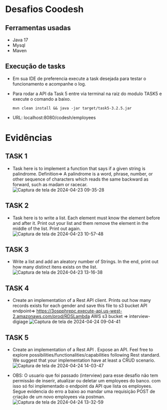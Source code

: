 # Desafios Coodesh

## Ferramentas usadas 
    
- Java 17
- Mysql
- Maven

## Execução de tasks
- Em sua IDE de preferencia execute a task desejada para testar o funcionamento e acompanhe o log.
- Para rodar a API da Task 5 entre via terminal na raiz do modulo TASK5 e execute o comando a baixo.

      mvn clean install && java -jar target/task5-3.2.5.jar
- URL: localhost:8080/codesh/employees

# Evidências

## TASK 1 
- Task here is to implement a function that says if a given string is palindrome.
Definition=> A palindrome is a word, phrase, number, or other sequence of characters which reads the same backward as forward, such as madam or racecar.
![Captura de tela de 2024-04-23 09-35-28](https://github.com/andre-arao/coodesh/assets/99445336/b4ddc36e-dbf3-4e56-9367-fbfac0cc938c)

## TASK 2
- Task here is to write a list. Each element must know the element before and
 after it. Print out your list and them remove the element in the middle of
 the list. Print out again.
![Captura de tela de 2024-04-23 10-57-48](https://github.com/andre-arao/coodesh/assets/99445336/e823c6fb-5c4d-4ae5-ad1c-d916aa7264cd)

## TASK 3
- Write a list and add an aleatory number of Strings. In the end, print out how
 many distinct itens exists on the list.
![Captura de tela de 2024-04-23 13-16-38](https://github.com/andre-arao/coodesh/assets/99445336/38285860-aab5-4934-b1fa-74aae908a0b6)

## TASK 4
- Create an implementation of a Rest API client.
Prints out how many records exists for each gender and save this file to s3 bucket
API endpoint=> https://3ospphrepc.execute-api.us-west-2.amazonaws.com/prod/RDSLambda AWS s3 bucket => interview-digiage
![Captura de tela de 2024-04-24 09-04-41](https://github.com/andre-arao/coodesh/assets/99445336/c92a1858-2d37-46b3-890f-1c1a538b3fb2)

## TASK 5
- Create an implementation of a Rest API .
 Expose an API. Feel free to explore possibilities/functionalities/capabilities following Rest standard.
 We suggest that your implementation have at least a CRUD scenario.
![Captura de tela de 2024-04-24 14-03-47](https://github.com/andre-arao/coodesh/assets/99445336/162dad33-fabb-403a-b3df-3e6461602cb8)


- OBS: O usuario que foi passado (interview) para esse desafio não tem permissão de inserir, atualizar ou deletar um employees do banco. com isso só foi implementado o endpoint da API que lista os employees. Segue evidencia do erro a baixo ao mandar uma requisição POST de criação de um novo employees via postman.
![Captura de tela de 2024-04-24 13-32-59](https://github.com/andre-arao/coodesh/assets/99445336/6a7ec3e1-3534-46c9-8409-2124f9668417)
